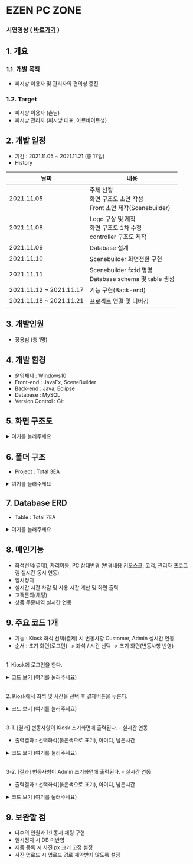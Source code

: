 # EZEN PC ZONE

### 시연영상 ( [바로가기](https://www.youtube.com/watch?v=xJC-KUXr47k) )

## 1. 개요
### 1.1. 개발 목적
- 피시방 이용자 및 관리자의 편의성 증진

### 1.2. Target
- 피시방 이용자 (손님)
- 피시방 관리자 (피시방 대표, 아르바이트생)

## 2. 개발 일정
- 기간 : 2021.11.05 ~ 2021.11.21 (총 17일)
- History

|날짜|내용|
|----|----|
|2021.11.05|주제 선정 <br>화면 구조도 초안 작성<br>Front 초안 제작(Scenebuilder)|
|2021.11.08|Logo 구상 및 제작<br>화면 구조도 1차 수정<br>controller 구조도 제작</br>|
|2021.11.09|Database 설계|
|2021.11.10|Scenebuilder 화면전환 구현|
|2021.11.11|Scenebuilder fx:id 명명<br>Database schema 및 table 생성</br>|
|2021.11.12 ~ 2021.11.17|기능 구현(Back-end)|
|2021.11.18 ~ 2021.11.21|프로젝트 연결 및 디버깅|

## 3. 개발인원
- 장용범 (총 1명)

## 4. 개발 환경
- 운영체제 : Windows10
- Front-end : JavaFx, SceneBuilder
- Back-end : Java, Eclipse
- Database : MySQL
- Version Control : Git

## 5. 화면 구조도
<details>
<summary>여기를 눌러주세요</summary>
<div markdown="1">       

![그림1](https://user-images.githubusercontent.com/87436495/148365412-4378dfc2-398c-42bd-a3af-8b385f28f8a9.png)
</div>
</details>



## 6. 폴더 구조
- Project : Total 3EA
<details>
<summary>여기를 눌러주세요</summary>
<div markdown="1">       

![7f5db1d4-9583-4db2-8a17-a0278132a19b](https://user-images.githubusercontent.com/87436495/148635544-fea89a05-15dd-415c-a046-edcad3f96e6a.png)
</div>
</details>

## 7. Database ERD  
- Table : Total 7EA  
<details>
<summary>여기를 눌러주세요</summary>
<div markdown="1">       

![211119_erd](https://user-images.githubusercontent.com/87436495/142559102-8652b249-c012-49e9-bef6-6fde86fbe444.png)</div>
</details>


## 8. 메인기능
- 좌석선택(결제), 자리이동, PC 상태변경 (변경내용 키오스크, 고객, 관리자 프로그램 실시간 동시 연동)
- 일시정지
- 실시간 시간 차감 및 사용 시간 계산 및 화면 출력
- 고객문의(채팅)
- 상품 주문내역 실시간 연동

## 9. 주요 코드 1개
- 기능 : Kiosk 좌석 선택(결제) 시 변동사항 Customer, Admin 실시간 연동
- 순서 : 초기 화면(로그인) -> 좌석 / 시간 선택 -> 초기 화면(변동사항 반영)

<br>1. Kiosk에 로그인을 한다.
<details>
<summary>코드 보기 (여기를 눌러주세요)</summary>
<div markdown="1">       

![untitled (1)](https://user-images.githubusercontent.com/87436495/148914216-6cfc59ef-38ae-4153-83a0-a984791abd0c.png)
</div>
</details>

<br>2. Kiosk에서 좌석 및 시간을 선택 후 결제버튼을 누른다.  
<details>
<summary>코드 보기 (여기를 눌러주세요)</summary>
<div markdown="1">       

![untitled (2)](https://user-images.githubusercontent.com/87436495/148922465-81419dd6-315c-4e67-b680-d44d20047e9a.png)
</div>
</details>

<br>3-1. [결과] 변동사항이 Kiosk 초기화면에 출력된다. - 실시간 연동
- 출력결과 : 선택좌석(붉은색으로 표기), 아이디, 남은시간
<details>
<summary>코드 보기 (여기를 눌러주세요)</summary>
<div markdown="1">   

![untitled (4)](https://user-images.githubusercontent.com/87436495/149105883-a5a61b20-752b-4004-a3ee-d7b5f3f6a97a.png)	
</div>
</details>

<br>3-2. [결과] 변동사항이 Admin 초기화면에 출력된다. - 실시간 연동
- 출력결과 : 선택좌석(붉은색으로 표기), 아이디, 남은시간
<details>
<summary>코드 보기 (여기를 눌러주세요)</summary>
<div markdown="1">   

![untitled (5)](https://user-images.githubusercontent.com/87436495/149112373-56247678-e3b9-4e08-af18-a5e04a55a164.png)
</div>
</details> 

## 9. 보완할 점
- 다수의 인원과 1:1 동시 채팅 구현
- 일시정지 시 DB 미반영
- 제품 등록 시 사진 px 크기 고정 설정
- 사진 업로드 시 업로드 경로 제약받지 않도록 설정
